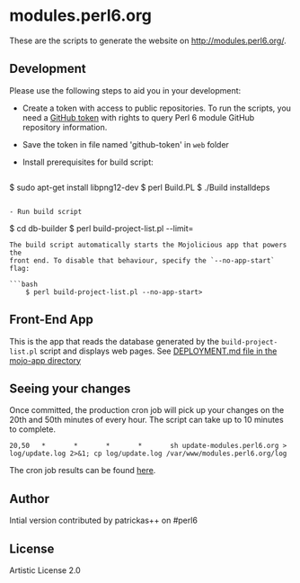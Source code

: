 # modules.perl6.org

These are the scripts to generate the website on http://modules.perl6.org/.

## Development

Please use the following steps to aid you in your development:
- Create a token with access to public repositories. To run the scripts, you need a [GitHub token](https://github.com/blog/1509-personal-api-tokens) with rights to query Perl 6 module GitHub repository information.

- Save the token in file named 'github-token' in `web` folder

- Install prerequisites for build script:
  ```
$ sudo apt-get install libpng12-dev
$ perl Build.PL
$ ./Build installdeps
```

- Run build script
  ```
$ cd db-builder
$ perl build-project-list.pl --limit=<number-of-modules>
```
The build script automatically starts the Mojolicious app that powers the
front end. To disable that behaviour, specify the `--no-app-start` flag:

```bash
    $ perl build-project-list.pl --no-app-start>
```

## Front-End App

This is the app that reads the database generated by the
`build-project-list.pl` script and displays web pages.
See [DEPLOYMENT.md file in the mojo-app directory](mojo-app/DEPLOYMENT.md)

## Seeing your changes

Once committed, the production cron job will pick up your changes on the 20th and 50th minutes of every hour. The script can take up to 10 minutes to complete.

```
20,50   *       *       *       *       sh update-modules.perl6.org > log/update.log 2>&1; cp log/update.log /var/www/modules.perl6.org/log
```

The cron job results can be found [here](http://modules.perl6.org/log/update.log).

## Author

Intial version contributed by patrickas++ on #perl6

## License

Artistic License 2.0
